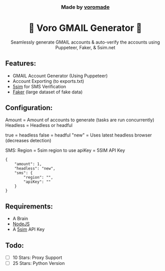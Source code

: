 <h3 align="center">
  Made by <a href="https://github.com/voromade">voromade</a>
</h3>

<h1 align="center">🔵 Voro GMAIL Generator 🔵</h1>

<p align="center">
  Seamlessly generate GMAIL accounts & auto-verify the accounts using Puppeteer, Faker, & 5sim.net
</p>

## Features:

- GMAIL Account Generator (Using Puppeteer)
- Account Exporting (to exports.txt)
- [5sim](https://5sim.net/) for SMS Verification
- [Faker](https://www.npmjs.com/package/faker/v/5.5.3) (large dataset of fake data)

## Configuration:

Amount = Amount of accounts to generate (tasks are run concurrently)
Headless = Headless or headful

true = headless
false = headful
"new" = Uses latest headless browser (decreases detection)

SMS:
Region = 5sim region to use
apiKey = 5SIM API Key

```
{
    "amount": 1,
    "headless": "new",
    "sms": {
        "region": "",
        "apiKey": ""
    }
}
```

## Requirements:

- A Brain
- [NodeJS](https://nodejs.org/en/)
- A [5sim](https://5sim.net) API Key

## Todo:

- [ ] 10 Stars: Proxy Support
- [ ] 25 Stars: Python Version
